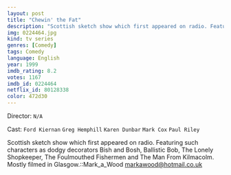 ```yaml
---
layout: post
title: "Chewin' the Fat"
description: "Scottish sketch show which first appeared on radio. Featuring such characters as dodgy decorators Bish and Bosh, Ballistic Bob, The Lonely Shopkeeper, The Foulmouthed Fishermen and The Man From Kilmacolm. Mostly filmed in Glasgow.::Mark_a_Wood <markawood@hotmail.co.uk>.."
img: 0224464.jpg
kind: tv series
genres: [Comedy]
tags: Comedy 
language: English
year: 1999
imdb_rating: 8.2
votes: 1167
imdb_id: 0224464
netflix_id: 80128338
color: 472d30
---
```

Director: `N/A`  

Cast: `Ford Kiernan` `Greg Hemphill` `Karen Dunbar` `Mark Cox` `Paul Riley` 

Scottish sketch show which first appeared on radio. Featuring such characters as dodgy decorators Bish and Bosh, Ballistic Bob, The Lonely Shopkeeper, The Foulmouthed Fishermen and The Man From Kilmacolm. Mostly filmed in Glasgow.::Mark_a_Wood <markawood@hotmail.co.uk>